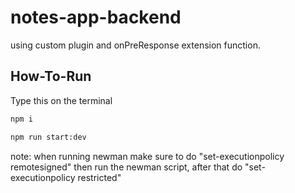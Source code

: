 # notes-app-backend

using custom plugin and onPreResponse extension function.

## How-To-Run

Type this on the terminal

```bash
npm i

npm run start:dev
```

note: when running newman make sure to do "set-executionpolicy remotesigned" then run the newman script, after that do "set-executionpolicy restricted"
